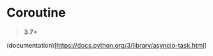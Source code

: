 Coroutine
===============
> __3.7+__

(documentation)[https://docs.python.org/3/library/asyncio-task.html]